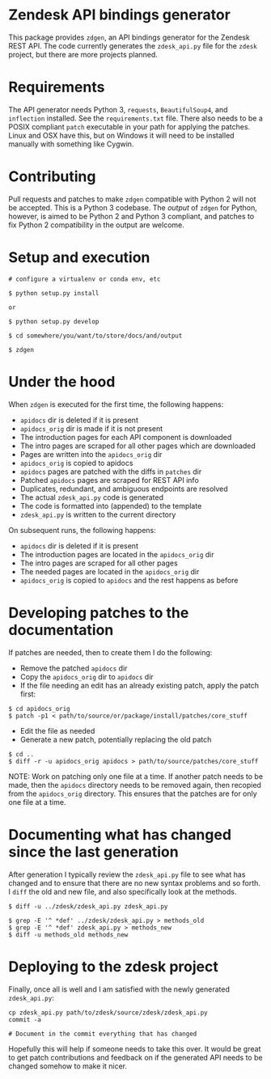 # Zendesk API bindings generator

This package provides `zdgen`, an API bindings generator for the Zendesk REST
API. The code currently generates the `zdesk_api.py` file for the `zdesk`
project, but there are more projects planned.

# Requirements

The API generator needs Python 3, `requests`, `BeautifulSoup4`, and
`inflection` installed. See the `requirements.txt` file. There also needs to be
a POSIX compliant `patch` executable in your path for applying the patches.
Linux and OSX have this, but on Windows it will need to be installed manually
with something like Cygwin.

# Contributing

Pull requests and patches to make `zdgen` compatible with Python 2 will not be
accepted. This is a Python 3 codebase. The _output_ of `zdgen` for Python,
however, is aimed to be Python 2 and Python 3 compliant, and patches to fix
Python 2 compatibility in the output are welcome.

# Setup and execution

```
# configure a virtualenv or conda env, etc

$ python setup.py install

or

$ python setup.py develop

$ cd somewhere/you/want/to/store/docs/and/output

$ zdgen
```

# Under the hood

When `zdgen` is executed for the first time, the following happens:

* `apidocs` dir is deleted if it is present
* `apidocs_orig` dir is made if it is not present
* The introduction pages for each API component is downloaded
* The intro pages are scraped for all other pages which are downloaded
* Pages are written into the `apidocs_orig` dir
* `apidocs_orig` is copied to apidocs
* `apidocs` pages are patched with the diffs in `patches` dir
* Patched `apidocs` pages are scraped for REST API info
* Duplicates, redundant, and ambiguous endpoints are resolved
* The actual `zdesk_api.py` code is generated
* The code is formatted into (appended) to the template
* `zdesk_api.py` is written to the current directory

On subsequent runs, the following happens:

* `apidocs` dir is deleted if it is present
* The introduction pages are located in the `apidocs_orig` dir
* The intro pages are scraped for all other pages
* The needed pages are located in the `apidocs_orig` dir
* `apidocs_orig` is copied to `apidocs` and the rest happens as before

# Developing patches to the documentation

If patches are needed, then to create them I do the following:

* Remove the patched `apidocs` dir
* Copy the `apidocs_orig` dir to `apidocs` dir
* If the file needing an edit has an already existing patch, apply the patch
  first:

```
$ cd apidocs_orig
$ patch -p1 < path/to/source/or/package/install/patches/core_stuff
```

* Edit the file as needed
* Generate a new patch, potentially replacing the old patch

```
$ cd ..
$ diff -r -u apidocs_orig apidocs > path/to/source/patches/core_stuff
```

NOTE: Work on patching only one file at a time. If another patch needs to be
made, then the `apidocs` directory needs to be removed again, then recopied
from the `apidocs_orig` directory. This ensures that the patches are for only
one file at a time.

# Documenting what has changed since the last generation

After generation I typically review the `zdesk_api.py` file to see what has
changed and to ensure that there are no new syntax problems and so forth. I
`diff` the old and new file, and also specifically look at the methods.

```
$ diff -u ../zdesk/zdesk_api.py zdesk_api.py

$ grep -E '^ *def' ../zdesk/zdesk_api.py > methods_old
$ grep -E '^ *def' zdesk_api.py > methods_new
$ diff -u methods_old methods_new
```

# Deploying to the zdesk project

Finally, once all is well and I am satisfied with the newly generated
`zdesk_api.py`:

```
cp zdesk_api.py path/to/zdesk/source/zdesk/zdesk_api.py
commit -a

# Document in the commit everything that has changed
```

Hopefully this will help if someone needs to take this over. It would be great
to get patch contributions and feedback on if the generated API needs to be
changed somehow to make it nicer.

